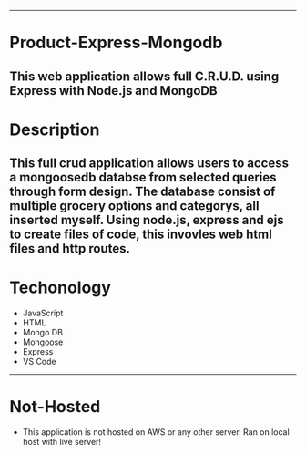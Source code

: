 -------------------------------------------------------------------------------------------------------------
# Product-Express-Mongodb
This web application allows full C.R.U.D. using Express with Node.js and MongoDB
-------------------------------------------------------------------------------------------------------------
# Description
This full crud application allows users to access a mongoosedb databse from selected queries through form design. The database consist of multiple grocery options and categorys, all inserted myself. Using node.js, express and ejs to create files of code, this invovles web html files and http routes. 
-------------------------------------------------------------------------------------------------------------
# Techonology
- JavaScript
- HTML
- Mongo DB
- Mongoose
- Express
- VS Code
-------------------------------------------------------------------------------------------------------------

# Not-Hosted
- This application is not hosted on AWS or any other server. Ran on local host with live server! 
